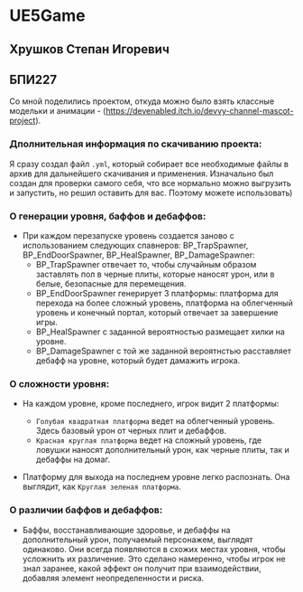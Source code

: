 # UE5Game

## Хрушков Степан Игоревич
## БПИ227

Со мной поделились проектом, откуда можно было взять классные модельки и анимации - (https://devenabled.itch.io/devvy-channel-mascot-project).

### Дполнительная информация по скачиванию проекта:

Я сразу создал файл ```.yml```, который собирает все необходимые файлы в архив для дальнейшего скачивания и применения.
Изначально был создан для проверки самого себя, что все нормально можно выгрузить и запустить, но решил оставить для вас. Поэтому можете использовать)

### О генерации уровня, баффов и дебаффов:
- При каждом перезапуске уровень создается заново с использованием следующих спавнеров: BP_TrapSpawner, BP_EndDoorSpawner, BP_HealSpawner, BP_DamageSpawner:
  - BP_TrapSpawner отвечает то, чтобы случайным образом заставлять пол в черные плиты, которые наносят урон, или в белые, безопасные для перемещения.
  - BP_EndDoorSpawner генерирует 3 платформы: платформа для перехода на более сложный уровень, платформа на облегченный уровень и конечный портал, который отвечает за завершение игры.
  - BP_HealSpawner с заданной вероятностью размещает хилки на уровне.
  - BP_DamageSpawner с той же заданной вероятнстью расставляет дебафф на уровне, который будет дамажить игрока.
 
### О сложности уровня:

- На каждом уровне, кроме последнего, игрок видит 2 платформы:
  - ```Голубая квадратная платформа``` ведет на облегченный уровень. Здесь базовый урон от черных плит и дебаффов.
  - ```Красная круглая платформа``` ведет на сложный уровень, где ловушки наносят дополнительный урон, как черные плиты, так и дебаффы на домаг.
    
- Платформу для выхода на последнем уровне легко распознать. Она выглядит, как ```Круглая зеленая платформа```.

### О различии баффов и дебаффов:

- Баффы, восстанавливающие здоровье, и дебаффы на дополнительный урон, получаемый персонажем, выглядят одинаково. Они всегда появляются в схожих местах уровня, чтобы усложнить их различение. Это сделано намеренно, чтобы игрок не знал заранее, какой эффект он получит при взаимодействии, добавляя элемент неопределенности и риска.
